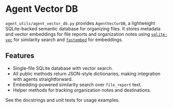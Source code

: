 # Agent Vector DB

`agent_utils/agent_vector_db.py` provides `AgentVectorDB`, a lightweight
SQLite-backed semantic database for organizing files. It stores metadata and
vector embeddings for file reports and organization notes using
[`sqlite-vec`](https://github.com/asg017/sqlite-vec) for similarity search and
[`fastembed`](https://github.com/Singularity-AI/fastembed) for embeddings.

## Features
- Single-file SQLite database with vector search.
- All public methods return JSON-style dictionaries, making integration with
  agents straightforward.
- Embedding-powered similarity search over `file_report` text.
- Helper methods for tracking organization notes and destinations.

See the docstrings and unit tests for usage examples.
